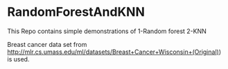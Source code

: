 # RandomForestAndKNN
This Repo contains simple demonstrations of 
1-Random forest
2-KNN

Breast cancer data set from http://mlr.cs.umass.edu/ml/datasets/Breast+Cancer+Wisconsin+(Original)) is used.

